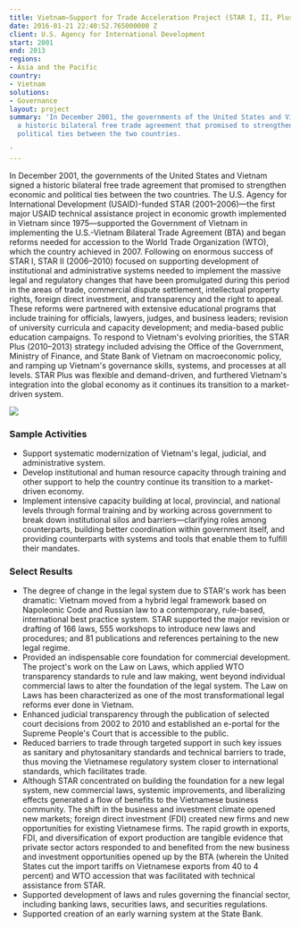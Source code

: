 ```yaml
---
title: Vietnam—Support for Trade Acceleration Project (STAR I, II, Plus)
date: 2016-01-21 22:40:52.765000000 Z
client: U.S. Agency for International Development
start: 2001
end: 2013
regions:
- Asia and the Pacific
country:
- Vietnam
solutions:
- Governance
layout: project
summary: 'In December 2001, the governments of the United States and Vietnam signed
  a historic bilateral free trade agreement that promised to strengthen economic and
  political ties between the two countries.

'
---
```


In December 2001, the governments of the United States and Vietnam signed a historic bilateral free trade agreement that promised to strengthen economic and political ties between the two countries. The U.S. Agency for International Development (USAID)-funded STAR (2001–2006)—the first major USAID technical assistance project in economic growth implemented in Vietnam since 1975—supported the Government of Vietnam in implementing the U.S.-Vietnam Bilateral Trade Agreement (BTA) and began reforms needed for accession to the World Trade Organization (WTO), which the country achieved in 2007. Following on enormous success of STAR I, STAR II (2006–2010) focused on supporting development of institutional and administrative systems needed to implement the massive legal and regulatory changes that have been promulgated during this period in the areas of trade, commercial dispute settlement, intellectual property rights, foreign direct investment, and transparency and the right to appeal. These reforms were partnered with extensive educational programs that include training for officials, lawyers, judges, and business leaders; revision of university curricula and capacity development; and media-based public education campaigns. To respond to Vietnam's evolving priorities, the STAR Plus (2010–2013) strategy included advising the Office of the Government, Ministry of Finance, and State Bank of Vietnam on macroeconomic policy, and ramping up Vietnam's governance skills, systems, and processes at all levels. STAR Plus was flexible and demand-driven, and furthered Vietnam's integration into the global economy as it continues its transition to a market-driven system.

![][1]

###  Sample Activities

* Support systematic modernization of Vietnam's legal, judicial, and administrative system.
* Develop institutional and human resource capacity through training and other support to help the country continue its transition to a market-driven economy.
* Implement intensive capacity building at local, provincial, and national levels through formal training and by working across government to break down institutional silos and barriers—clarifying roles among counterparts, building better coordination within government itself, and providing counterparts with systems and tools that enable them to fulfill their mandates.

###  Select Results

* The degree of change in the legal system due to STAR's work has been dramatic: Vietnam moved from a hybrid legal framework based on Napoleonic Code and Russian law to a contemporary, rule-based, international best practice system. STAR supported the major revision or drafting of 166 laws, 555 workshops to introduce new laws and procedures; and 81 publications and references pertaining to the new legal regime.
* Provided an indispensable core foundation for commercial development. The project's work on the Law on Laws, which applied WTO transparency standards to rule and law making, went beyond individual commercial laws to alter the foundation of the legal system. The Law on Laws has been characterized as one of the most transformational legal reforms ever done in Vietnam.
* Enhanced judicial transparency through the publication of selected court decisions from 2002 to 2010 and established an e-portal for the Supreme People's Court that is accessible to the public.
* Reduced barriers to trade through targeted support in such key issues as sanitary and phytosanitary standards and technical barriers to trade, thus moving the Vietnamese regulatory system closer to international standards, which facilitates trade.
* Although STAR concentrated on building the foundation for a new legal system, new commercial laws, systemic improvements, and liberalizing effects generated a flow of benefits to the Vietnamese business community. The shift in the business and investment climate opened new markets; foreign direct investment (FDI) created new firms and new opportunities for existing Vietnamese firms. The rapid growth in exports, FDI, and diversification of export production are tangible evidence that private sector actors responded to and benefited from the new business and investment opportunities opened up by the BTA (wherein the United States cut the import tariffs on Vietnamese exports from 40 to 4 percent) and WTO accession that was facilitated with technical assistance from STAR.
* Supported development of laws and rules governing the financial sector, including banking laws, securities laws, and securities regulations.
* Supported creation of an early warning system at the State Bank.

[1]: /assets/images/projects/STAR.jpg
